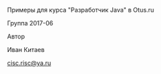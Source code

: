 

Примеры для курса "Разработчик Java" в Otus.ru

Группа 2017-06

Автор

Иван Китаев

cisc.risc@ya.ru
